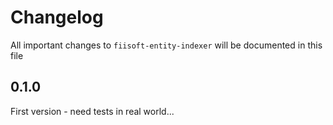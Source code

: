 # Changelog

All important changes to `fiisoft-entity-indexer` will be documented in this file

## 0.1.0

First version - need tests in real world...